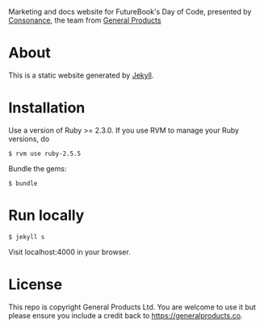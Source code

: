 Marketing and docs website for FutureBook's Day of Code, presented by [Consonance](https://www.consonance.app), the team from [General Products](https://generalproducts.co) 

# About
This is a static website generated by [Jekyll](https://jekyllrb.com/).

# Installation
Use a version of Ruby >= 2.3.0. If you use RVM to manage your Ruby versions, do

`$ rvm use ruby-2.5.5`

Bundle the gems:

`$ bundle`

# Run locally

`$ jekyll s`

Visit localhost:4000 in your browser. 


# License

This repo is copyright General Products Ltd. You are welcome to use it but please ensure you include a credit back to https://generalproducts.co. 
